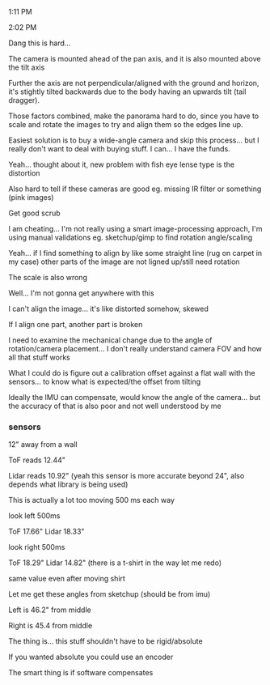 1:11 PM

2:02 PM

Dang this is hard...

The camera is mounted ahead of the pan axis, and it is also mounted above the tilt axis

Further the axis are not perpendicular/aligned with the ground and horizon, it's stightly tilted backwards due to the body having an upwards tilt (tail dragger).

Those factors combined, make the panorama hard to do, since you have to scale and rotate the images to try and align them so the edges line up.

Easiest solution is to buy a wide-angle camera and skip this process... but I really don't want to deal with buying stuff. I can... I have the funds.

Yeah... thought about it, new problem with fish eye lense type is the distortion

Also hard to tell if these cameras are good eg. missing IR filter or something (pink images)

Get good scrub

I am cheating... I'm not really using a smart image-processing approach, I'm using manual validations eg. sketchup/gimp to find rotation angle/scaling

Yeah... if I find something to align by like some straight line (rug on carpet in my case) other parts of the image are not ligned up/still need rotation

The scale is also wrong

Well... I'm not gonna get anywhere with this

I can't align the image... it's like distorted somehow, skewed

If I align one part, another part is broken

I need to examine the mechanical change due to the angle of rotation/camera placement... I don't really understand camera FOV and how all that stuff works

What I could do is figure out a calibration offset against a flat wall with the sensors... to know what is expected/the offset from tilting

Ideally the IMU can compensate, would know the angle of the camera... but the accuracy of that is also poor and not well understood by me

### sensors

12" away from a wall

ToF reads 12.44"

Lidar reads 10.92" (yeah this sensor is more accurate beyond 24", also depends what library is being used)

This is actually a lot too moving 500 ms each way

look left 500ms

ToF 17.66"
Lidar 18.33"

look right 500ms

ToF 18.29"
Lidar 14.82" (there is a t-shirt in the way let me redo)

same value even after moving shirt

Let me get these angles from sketchup (should be from imu)

Left is 46.2" from middle

Right is 45.4 from middle

The thing is... this stuff shouldn't have to be rigid/absolute

If you wanted absolute you could use an encoder

The smart thing is if software compensates


